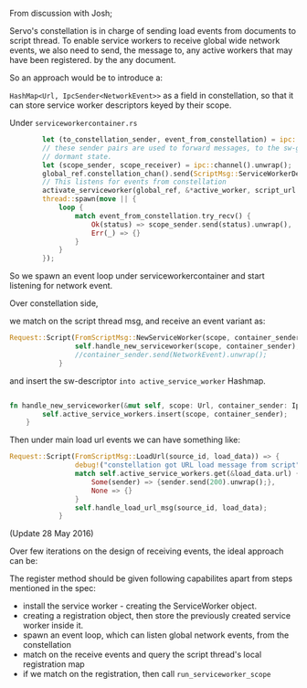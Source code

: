 
From discussion with Josh;

Servo's constellation is in charge of sending load events from documents to script thread. To enable service workers to receive global wide network events, we also need to send, the message to, any active workers that may have been registered. by the any document.

So an approach would be to introduce a:

`HashMap<Url, IpcSender<NetworkEvent>>` as a field in constellation, so that it can store service worker descriptors keyed by their scope.

Under `serviceworkercontainer.rs`
```rust
        let (to_constellation_sender, event_from_constellation) = ipc::channel().unwrap();
        // these sender pairs are used to forward messages, to the sw-global scope, so that it becomes active from the
        // dormant state.
        let (scope_sender, scope_receiver) = ipc::channel().unwrap();
        global_ref.constellation_chan().send(ScriptMsg::ServiceWorkerDescriptor(scope.clone(), to_constellation_sender.clone()));
        // This listens for events from constellation
        activate_serviceworker(global_ref, &*active_worker, script_url.clone(), closing, sender, receiver, scope_receiver);
        thread::spawn(move || {
            loop {
                match event_from_constellation.try_recv() {
                    Ok(status) => scope_sender.send(status).unwrap(),
                    Err(_) => {}
                }
            }
        });
```

So we spawn an event loop under serviceworkercontainer and start listening for network event.

Over constellation side,

we match on the script thread msg, and receive an event variant as: 

```rust
Request::Script(FromScriptMsg::NewServiceWorker(scope, container_sender)) => {
                self.handle_new_serviceworker(scope, container_sender);
                //container_sender.send(NetworkEvent).unwrap();
            }
```
and insert the sw-descriptor `into active_service_worker` Hashmap.

```rust

fn handle_new_serviceworker(&mut self, scope: Url, container_sender: IpcSender<NetworEvent>) {
        self.active_service_workers.insert(scope, container_sender);
    }
```

Then under main load url events we can have something like:

```rust
Request::Script(FromScriptMsg::LoadUrl(source_id, load_data)) => {
                debug!("constellation got URL load message from script");
                match self.active_service_workers.get(&load_data.url) {
                    Some(sender) => {sender.send(200).unwrap();},
                    None => {}
                }
                self.handle_load_url_msg(source_id, load_data);
            }
```

(Update 28 May 2016)

Over few iterations on the design of receiving events, the ideal approach can be:

The register method should be given following capabilites apart from steps mentioned in the spec:
- install the service worker - creating the ServiceWorker object.
- creating a registration object, then store the previously created service worker inside it.
- spawn an event loop, which can listen global network events, from the constellation
- match on the receive events and query the script thread's local registration map
- if we match on the registration, then call `run_serviceworker_scope`
